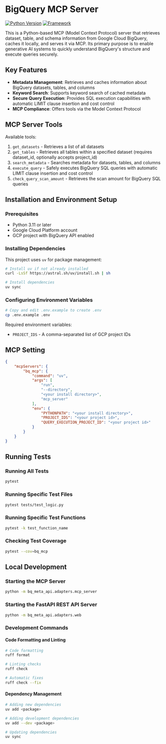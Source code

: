 # BigQuery MCP Server

[![Python Version](https://img.shields.io/badge/python-3.10%2B-blue.svg)](https://www.python.org/)
[![Framework](https://img.shields.io/badge/Framework-FastAPI-green.svg)](https://fastapi.tiangolo.com/)

This is a Python-based MCP (Model Context Protocol) server that retrieves dataset, table, and schema information from Google Cloud BigQuery, caches it locally, and serves it via MCP. Its primary purpose is to enable generative AI systems to quickly understand BigQuery's structure and execute queries securely.

## Key Features

- **Metadata Management**: Retrieves and caches information about BigQuery datasets, tables, and columns
- **Keyword Search**: Supports keyword search of cached metadata
- **Secure Query Execution**: Provides SQL execution capabilities with automatic LIMIT clause insertion and cost control
- **MCP Compliance**: Offers tools via the Model Context Protocol

## MCP Server Tools

Available tools:

1. `get_datasets` - Retrieves a list of all datasets
2. `get_tables` - Retrieves all tables within a specified dataset (requires dataset_id, optionally accepts project_id)
3. `search_metadata` - Searches metadata for datasets, tables, and columns
4. `execute_query` - Safely executes BigQuery SQL queries with automatic LIMIT clause insertion and cost control
5. `check_query_scan_amount` - Retrieves the scan amount for BigQuery SQL queries

## Installation and Environment Setup

### Prerequisites

- Python 3.11 or later
- Google Cloud Platform account
- GCP project with BigQuery API enabled

### Installing Dependencies

This project uses `uv` for package management:

```bash
# Install uv if not already installed
curl -LsSf https://astral.sh/uv/install.sh | sh

# Install dependencies
uv sync
```

### Configuring Environment Variables

```bash
# Copy and edit .env.example to create .env
cp .env.example .env
```

Required environment variables:

- `PROJECT_IDS` - A comma-separated list of GCP project IDs

## MCP Setting

```json
{
    "mcpServers": {
        "bq_mcp": {
            "command": "uv",
            "args": [
                "run",
                "--directory",
                "<your install directory>",
                "mcp_server"
            ],
            "env": {
                "PYTHONPATH": "<your install directory>",
                "PROJECT_IDS": "<your project id>",
                "QUERY_EXECUTION_PROJECT_ID": "<your project id>"
            }
        }
    }
}
```

## Running Tests

### Running All Tests

```bash
pytest
```

### Running Specific Test Files

```bash
pytest tests/test_logic.py
```

### Running Specific Test Functions

```bash
pytest -k test_function_name
```

### Checking Test Coverage

```bash
pytest --cov=bq_mcp
```

## Local Development

### Starting the MCP Server

```bash
python -m bq_meta_api.adapters.mcp_server
```

### Starting the FastAPI REST API Server

```bash
python -m bq_meta_api.adapters.web
```

### Development Commands

#### Code Formatting and Linting

```bash
# Code formatting
ruff format

# Linting checks
ruff check

# Automatic fixes
ruff check --fix
```

#### Dependency Management

```bash
# Adding new dependencies
uv add <package>

# Adding development dependencies
uv add --dev <package>

# Updating dependencies
uv sync
```
